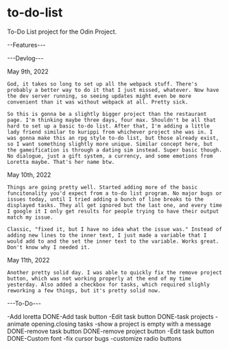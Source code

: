 # to-do-list
To-Do List project for the Odin Project.

--Features---


---Devlog---

May 9th, 2022

    God, it takes so long to set up all the webpack stuff. There's probably a better way to do it that I just missed, whatever. Now have the dev server running, so seeing updates might even be more convenient than it was without webpack at all. Pretty sick.

    So this is gonna be a slightly bigger project than the restaurant page. I'm thinking maybe three days, four max. Shouldn't be all that hard to set up a basic to-do list. After that, I'm adding a little lady friend similar to kurippi from whichever project she was in. I was gonna make this an rpg style to-do list, but those already exist, so I want something slightly more unique. Similar concept here, but the gameification is through a dating sim instead. Super basic though. No dialogue, just a gift system, a currency, and some emotions from Loretta maybe. That's her name btw.

May 10th, 2022

    Things are going pretty well. Started adding more of the basic funcitonality you'd expect from a to-do list program. No major bugs or issues today, until I tried adding a bunch of line breaks to the displayed tasks. They all get ignored but the last one, and every time I google it I only get results for people trying to have their output match my issue. 

    Classic, "fixed it, but I have no idea what the issue was." Instead of adding new lines to the inner text, I just made a variable that I would add to and the set the inner text to the variable. Works great. Don't know why I needed it.

May 11th, 2022

    Another pretty solid day. I was able to quickly fix the remove project button, which was not working properly at the end of my time yesterday. Also added a checkbox for tasks, which required slighly reworking a few things, but it's pretty solid now.


---To-Do---

-Add loretta
DONE-Add task button
-Edit task button
DONE-task projects
-animate opening.closing tasks
-show a project is empty with a message
DONE-remove task button
DONE-remove project button
-Edit task button
DONE-Custom font
-fix cursor bugs
-customize radio buttons